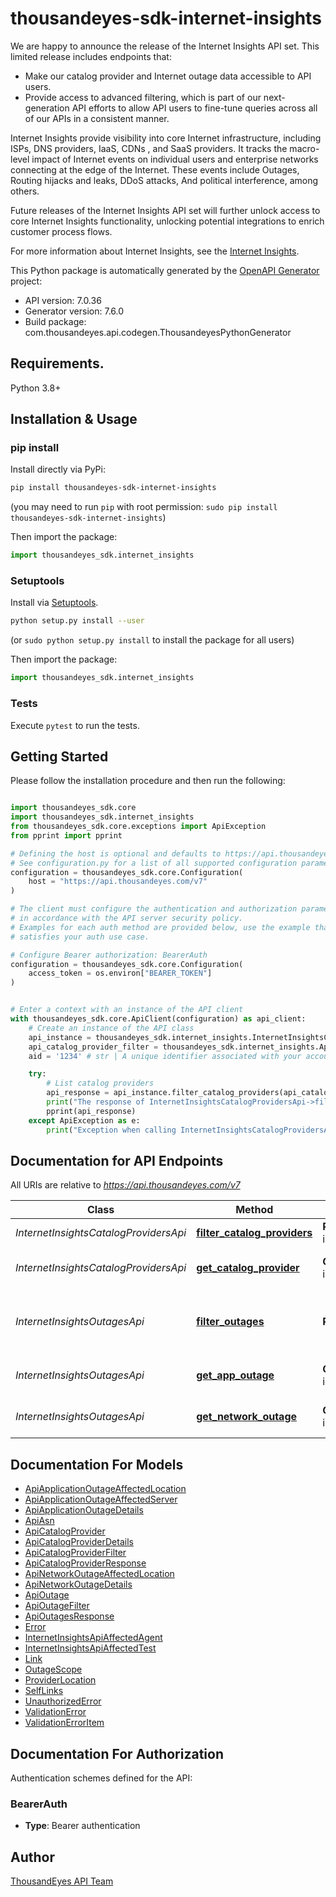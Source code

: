 # thousandeyes-sdk-internet-insights
We are happy to announce the release of the Internet Insights API set. This limited release includes endpoints that:

* Make our catalog provider and Internet outage data accessible to API users.
* Provide access to advanced filtering, which is part of our next-generation API efforts to allow API users to fine-tune queries across all of our APIs in a consistent manner.

Internet Insights provide visibility into core Internet infrastructure, including ISPs, DNS providers, IaaS, CDNs , and SaaS providers.
It tracks the macro-level impact of Internet events on individual users and enterprise networks connecting at the edge of the Internet. These events include Outages, Routing hijacks and leaks, DDoS attacks, And political interference, among others.

Future releases of the Internet Insights API set will further unlock access to core Internet Insights functionality, unlocking potential integrations to enrich customer process flows.

For more information about Internet Insights, see the [Internet Insights](https://docs.thousandeyes.com/product-documentation/internet-insights).


This Python package is automatically generated by the [OpenAPI Generator](https://openapi-generator.tech) project:

- API version: 7.0.36
- Generator version: 7.6.0
- Build package: com.thousandeyes.api.codegen.ThousandeyesPythonGenerator

## Requirements.

Python 3.8+

## Installation & Usage
### pip install

Install directly via PyPi:

```sh
pip install thousandeyes-sdk-internet-insights
```
(you may need to run `pip` with root permission: `sudo pip install thousandeyes-sdk-internet-insights`)

Then import the package:
```python
import thousandeyes_sdk.internet_insights
```

### Setuptools

Install via [Setuptools](http://pypi.python.org/pypi/setuptools).

```sh
python setup.py install --user
```
(or `sudo python setup.py install` to install the package for all users)

Then import the package:
```python
import thousandeyes_sdk.internet_insights
```

### Tests

Execute `pytest` to run the tests.

## Getting Started

Please follow the installation procedure and then run the following:

```python

import thousandeyes_sdk.core
import thousandeyes_sdk.internet_insights
from thousandeyes_sdk.core.exceptions import ApiException
from pprint import pprint

# Defining the host is optional and defaults to https://api.thousandeyes.com/v7
# See configuration.py for a list of all supported configuration parameters.
configuration = thousandeyes_sdk.core.Configuration(
    host = "https://api.thousandeyes.com/v7"
)

# The client must configure the authentication and authorization parameters
# in accordance with the API server security policy.
# Examples for each auth method are provided below, use the example that
# satisfies your auth use case.

# Configure Bearer authorization: BearerAuth
configuration = thousandeyes_sdk.core.Configuration(
    access_token = os.environ["BEARER_TOKEN"]
)


# Enter a context with an instance of the API client
with thousandeyes_sdk.core.ApiClient(configuration) as api_client:
    # Create an instance of the API class
    api_instance = thousandeyes_sdk.internet_insights.InternetInsightsCatalogProvidersApi(api_client)
    api_catalog_provider_filter = thousandeyes_sdk.internet_insights.ApiCatalogProviderFilter() # ApiCatalogProviderFilter | 
    aid = '1234' # str | A unique identifier associated with your account group. You can retrieve your `AccountGroupId` from the `/account-groups` endpoint. Note that you must be assigned to the target account group. Specifying this parameter without being assigned to the target account group will result in an error response. (optional)

    try:
        # List catalog providers
        api_response = api_instance.filter_catalog_providers(api_catalog_provider_filter, aid=aid)
        print("The response of InternetInsightsCatalogProvidersApi->filter_catalog_providers:\n")
        pprint(api_response)
    except ApiException as e:
        print("Exception when calling InternetInsightsCatalogProvidersApi->filter_catalog_providers: %s\n" % e)

```

## Documentation for API Endpoints

All URIs are relative to *https://api.thousandeyes.com/v7*

Class | Method | HTTP request | Description
------------ | ------------- | ------------- | -------------
*InternetInsightsCatalogProvidersApi* | [**filter_catalog_providers**](https://github.com/thousandeyes/thousandeyes-sdk-python//tree/main/thousandeyes-sdk-internet-insights/docs/InternetInsightsCatalogProvidersApi.md#filter_catalog_providers) | **POST** /internet-insights/catalog/providers/filter | List catalog providers
*InternetInsightsCatalogProvidersApi* | [**get_catalog_provider**](https://github.com/thousandeyes/thousandeyes-sdk-python//tree/main/thousandeyes-sdk-internet-insights/docs/InternetInsightsCatalogProvidersApi.md#get_catalog_provider) | **GET** /internet-insights/catalog/providers/{providerId} | Retrieve a catalog provider
*InternetInsightsOutagesApi* | [**filter_outages**](https://github.com/thousandeyes/thousandeyes-sdk-python//tree/main/thousandeyes-sdk-internet-insights/docs/InternetInsightsOutagesApi.md#filter_outages) | **POST** /internet-insights/outages/filter | List network and application outages
*InternetInsightsOutagesApi* | [**get_app_outage**](https://github.com/thousandeyes/thousandeyes-sdk-python//tree/main/thousandeyes-sdk-internet-insights/docs/InternetInsightsOutagesApi.md#get_app_outage) | **GET** /internet-insights/outages/app/{outageId} | Retrieve application outage
*InternetInsightsOutagesApi* | [**get_network_outage**](https://github.com/thousandeyes/thousandeyes-sdk-python//tree/main/thousandeyes-sdk-internet-insights/docs/InternetInsightsOutagesApi.md#get_network_outage) | **GET** /internet-insights/outages/net/{outageId} | Retrieve network outage


## Documentation For Models

 - [ApiApplicationOutageAffectedLocation](https://github.com/thousandeyes/thousandeyes-sdk-python//tree/main/thousandeyes-sdk-internet-insights/docs/ApiApplicationOutageAffectedLocation.md)
 - [ApiApplicationOutageAffectedServer](https://github.com/thousandeyes/thousandeyes-sdk-python//tree/main/thousandeyes-sdk-internet-insights/docs/ApiApplicationOutageAffectedServer.md)
 - [ApiApplicationOutageDetails](https://github.com/thousandeyes/thousandeyes-sdk-python//tree/main/thousandeyes-sdk-internet-insights/docs/ApiApplicationOutageDetails.md)
 - [ApiAsn](https://github.com/thousandeyes/thousandeyes-sdk-python//tree/main/thousandeyes-sdk-internet-insights/docs/ApiAsn.md)
 - [ApiCatalogProvider](https://github.com/thousandeyes/thousandeyes-sdk-python//tree/main/thousandeyes-sdk-internet-insights/docs/ApiCatalogProvider.md)
 - [ApiCatalogProviderDetails](https://github.com/thousandeyes/thousandeyes-sdk-python//tree/main/thousandeyes-sdk-internet-insights/docs/ApiCatalogProviderDetails.md)
 - [ApiCatalogProviderFilter](https://github.com/thousandeyes/thousandeyes-sdk-python//tree/main/thousandeyes-sdk-internet-insights/docs/ApiCatalogProviderFilter.md)
 - [ApiCatalogProviderResponse](https://github.com/thousandeyes/thousandeyes-sdk-python//tree/main/thousandeyes-sdk-internet-insights/docs/ApiCatalogProviderResponse.md)
 - [ApiNetworkOutageAffectedLocation](https://github.com/thousandeyes/thousandeyes-sdk-python//tree/main/thousandeyes-sdk-internet-insights/docs/ApiNetworkOutageAffectedLocation.md)
 - [ApiNetworkOutageDetails](https://github.com/thousandeyes/thousandeyes-sdk-python//tree/main/thousandeyes-sdk-internet-insights/docs/ApiNetworkOutageDetails.md)
 - [ApiOutage](https://github.com/thousandeyes/thousandeyes-sdk-python//tree/main/thousandeyes-sdk-internet-insights/docs/ApiOutage.md)
 - [ApiOutageFilter](https://github.com/thousandeyes/thousandeyes-sdk-python//tree/main/thousandeyes-sdk-internet-insights/docs/ApiOutageFilter.md)
 - [ApiOutagesResponse](https://github.com/thousandeyes/thousandeyes-sdk-python//tree/main/thousandeyes-sdk-internet-insights/docs/ApiOutagesResponse.md)
 - [Error](https://github.com/thousandeyes/thousandeyes-sdk-python//tree/main/thousandeyes-sdk-internet-insights/docs/Error.md)
 - [InternetInsightsApiAffectedAgent](https://github.com/thousandeyes/thousandeyes-sdk-python//tree/main/thousandeyes-sdk-internet-insights/docs/InternetInsightsApiAffectedAgent.md)
 - [InternetInsightsApiAffectedTest](https://github.com/thousandeyes/thousandeyes-sdk-python//tree/main/thousandeyes-sdk-internet-insights/docs/InternetInsightsApiAffectedTest.md)
 - [Link](https://github.com/thousandeyes/thousandeyes-sdk-python//tree/main/thousandeyes-sdk-internet-insights/docs/Link.md)
 - [OutageScope](https://github.com/thousandeyes/thousandeyes-sdk-python//tree/main/thousandeyes-sdk-internet-insights/docs/OutageScope.md)
 - [ProviderLocation](https://github.com/thousandeyes/thousandeyes-sdk-python//tree/main/thousandeyes-sdk-internet-insights/docs/ProviderLocation.md)
 - [SelfLinks](https://github.com/thousandeyes/thousandeyes-sdk-python//tree/main/thousandeyes-sdk-internet-insights/docs/SelfLinks.md)
 - [UnauthorizedError](https://github.com/thousandeyes/thousandeyes-sdk-python//tree/main/thousandeyes-sdk-internet-insights/docs/UnauthorizedError.md)
 - [ValidationError](https://github.com/thousandeyes/thousandeyes-sdk-python//tree/main/thousandeyes-sdk-internet-insights/docs/ValidationError.md)
 - [ValidationErrorItem](https://github.com/thousandeyes/thousandeyes-sdk-python//tree/main/thousandeyes-sdk-internet-insights/docs/ValidationErrorItem.md)


<a id="documentation-for-authorization"></a>
## Documentation For Authorization


Authentication schemes defined for the API:
<a id="BearerAuth"></a>
### BearerAuth

- **Type**: Bearer authentication


## Author

<a href="mailto:api-team@thousandeyes.com">ThousandEyes API Team </a>


